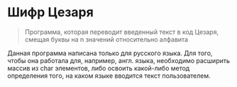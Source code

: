 # Шифр Цезаря
> Программа, которая переводит введенный текст в код Цезаря, смещая буквы на n значений относительно алфавита

Данная программа написана только для русского языка. Для того, чтобы она работала для, например, англ. языка, необходимо расширить массив из char элементов, либо освоить какой-либо метод определения того, на каком языке вводится текст пользователем.

